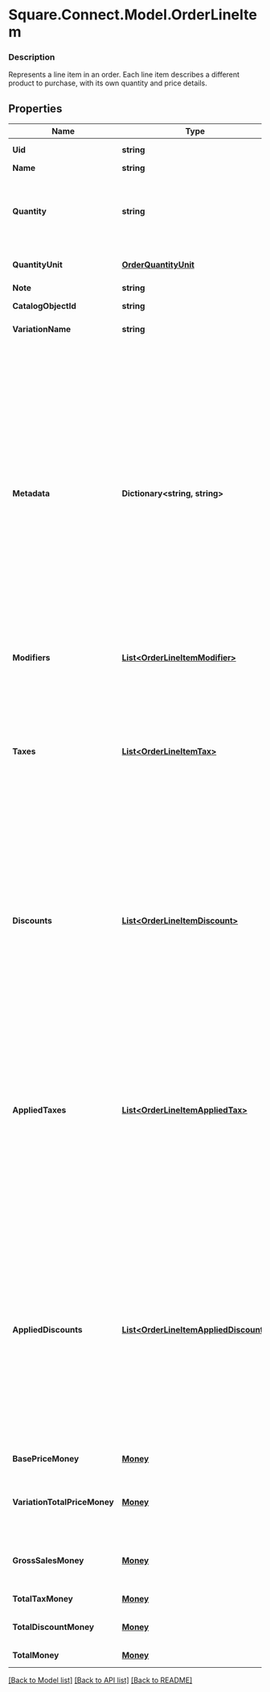 # Square.Connect.Model.OrderLineItem

### Description

Represents a line item in an order. Each line item describes a different product to purchase, with its own quantity and price details.

## Properties

Name | Type | Description | Notes
------------ | ------------- | ------------- | -------------
**Uid** | **string** | Unique ID that identifies the line item only within this order. | [optional] 
**Name** | **string** | The name of the line item. | [optional] 
**Quantity** | **string** | The quantity purchased, formatted as a decimal number. For example: &#x60;\&quot;3\&quot;&#x60;.  Line items with a &#x60;quantity_unit&#x60; can have non-integer quantities. For example: &#x60;\&quot;1.70000\&quot;&#x60;. | 
**QuantityUnit** | [**OrderQuantityUnit**](OrderQuantityUnit.md) | The unit and precision that this line item&#39;s quantity is measured in. | [optional] 
**Note** | **string** | The note of the line item. | [optional] 
**CatalogObjectId** | **string** | The &#x60;CatalogItemVariation&#x60; id applied to this line item. | [optional] 
**VariationName** | **string** | The name of the variation applied to this line item. | [optional] 
**Metadata** | **Dictionary<string, string>** | Application-defined data attached to this line item. Metadata fields are intended to store descriptive references or associations with an entity in another system or store brief information about the object. Square does not process this field; it only stores and returns it in relevant API calls. Do not use metadata to store any sensitive information (personally identifiable information, card details, etc.).  Keys written by applications must be 60 characters or less and must be in the character set &#x60;[a-zA-Z0-9_-]&#x60;. Entries may also include metadata generated by Square. These keys are prefixed with a namespace, separated from the key with a &#39;:&#39; character.  Values have a max length of 255 characters.  An application may have up to 10 entries per metadata field.  Entries written by applications are private and can only be read or modified by the same application.  See [Metadata](https://developer.squareup.com/docs/build-basics/metadata) for more information. | [optional] 
**Modifiers** | [**List&lt;OrderLineItemModifier&gt;**](OrderLineItemModifier.md) | The &#x60;CatalogModifier&#x60;s applied to this line item. | [optional] 
**Taxes** | [**List&lt;OrderLineItemTax&gt;**](OrderLineItemTax.md) | A list of taxes applied to this line item. On read or retrieve, this list includes both item-level taxes and any order-level taxes apportioned to this item. When creating an Order, set your item-level taxes in this list.  This field has been deprecated in favour of &#x60;applied_taxes&#x60;. Usage of both this field and &#x60;applied_taxes&#x60; when creating an order will result in an error. Usage of this field when sending requests to the UpdateOrder endpoint will result in an error. | [optional] 
**Discounts** | [**List&lt;OrderLineItemDiscount&gt;**](OrderLineItemDiscount.md) | A list of discounts applied to this line item. On read or retrieve, this list includes both item-level discounts and any order-level discounts apportioned to this item. When creating an Order, set your item-level discounts in this list.  This field has been deprecated in favour of &#x60;applied_discounts&#x60;. Usage of both this field and &#x60;applied_discounts&#x60; when creating an order will result in an error. Usage of this field when sending requests to the UpdateOrder endpoint will result in an error. | [optional] 
**AppliedTaxes** | [**List&lt;OrderLineItemAppliedTax&gt;**](OrderLineItemAppliedTax.md) | The list of references to taxes applied to this line item. Each &#x60;OrderLineItemAppliedTax&#x60; has a &#x60;tax_uid&#x60; that references the &#x60;uid&#x60; of a top-level &#x60;OrderLineItemTax&#x60; applied to the line item. On reads, the amount applied is populated.  An &#x60;OrderLineItemAppliedTax&#x60; will be automatically created on every line item for all &#x60;ORDER&#x60; scoped taxes added to the order. &#x60;OrderLineItemAppliedTax&#x60; records for &#x60;LINE_ITEM&#x60; scoped taxes must be added in requests for the tax to apply to any line items.  To change the amount of a tax, modify the referenced top-level tax. | [optional] 
**AppliedDiscounts** | [**List&lt;OrderLineItemAppliedDiscount&gt;**](OrderLineItemAppliedDiscount.md) | The list of references to discounts applied to this line item. Each &#x60;OrderLineItemAppliedDiscount&#x60; has a &#x60;discount_uid&#x60; that references the &#x60;uid&#x60; of a top-level &#x60;OrderLineItemDiscounts&#x60; applied to the line item. On reads, the amount applied is populated.  An &#x60;OrderLineItemAppliedDiscount&#x60; will be automatically created on every line item for all &#x60;ORDER&#x60; scoped discounts that are added to the order. &#x60;OrderLineItemAppliedDiscount&#x60; records for &#x60;LINE_ITEM&#x60; scoped discounts must be added in requests for the discount to apply to any line items.  To change the amount of a discount, modify the referenced top-level discount. | [optional] 
**BasePriceMoney** | [**Money**](Money.md) | The base price for a single unit of the line item. | [optional] 
**VariationTotalPriceMoney** | [**Money**](Money.md) | The total price of all item variations sold in this line item. Calculated as &#x60;base_price_money&#x60; multiplied by &#x60;quantity&#x60;. Does not include modifiers. | [optional] 
**GrossSalesMoney** | [**Money**](Money.md) | The amount of money made in gross sales for this line item. Calculated as the sum of the variation&#39;s total price and each modifier&#39;s total price. | [optional] 
**TotalTaxMoney** | [**Money**](Money.md) | The total tax amount of money to collect for the line item. | [optional] 
**TotalDiscountMoney** | [**Money**](Money.md) | The total discount amount of money to collect for the line item. | [optional] 
**TotalMoney** | [**Money**](Money.md) | The total amount of money to collect for this line item. | [optional] 



[[Back to Model list]](../README.md#documentation-for-models) [[Back to API list]](../README.md#documentation-for-api-endpoints) [[Back to README]](../README.md)

